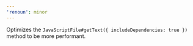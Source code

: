 ```yaml
---
'renoun': minor
---
```


Optimizes the `JavaScriptFile#getText({ includeDependencies: true })` method to be more performant.
